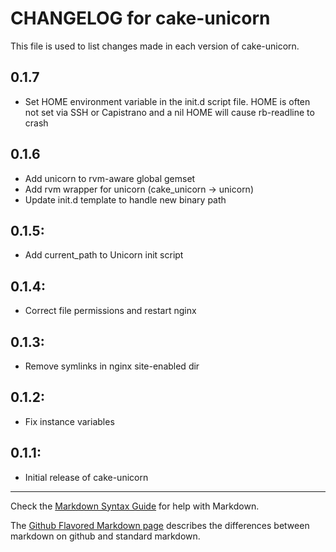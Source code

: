 # CHANGELOG for cake-unicorn

This file is used to list changes made in each version of cake-unicorn.

## 0.1.7

* Set HOME environment variable in the init.d script file. HOME is often not set
  via SSH or Capistrano and a nil HOME will cause rb-readline to crash

## 0.1.6

* Add unicorn to rvm-aware global gemset
* Add rvm wrapper for unicorn (cake_unicorn -> unicorn)
* Update init.d template to handle new binary path

## 0.1.5:

* Add current_path to Unicorn init script

## 0.1.4:

* Correct file permissions and restart nginx

## 0.1.3:

* Remove symlinks in nginx site-enabled dir

## 0.1.2:

* Fix instance variables

## 0.1.1:

* Initial release of cake-unicorn

- - -
Check the [Markdown Syntax Guide](http://daringfireball.net/projects/markdown/syntax) for help with Markdown.

The [Github Flavored Markdown page](http://github.github.com/github-flavored-markdown/) describes the differences between markdown on github and standard markdown.
